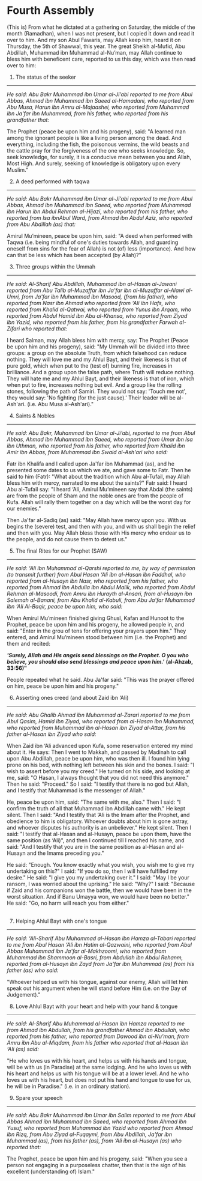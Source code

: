 Fourth Assembly
===============

(This is) From what he dictated at a gathering on Saturday, the middle
of the month (Ramadhan), when I was not present, but I copied it down
and read it over to him. And my son Abul Fawaris, may Allah keep him,
heard it on Thursday, the 5th of Shawwal, this year. The great Sheikh
al-Mufid, Abu Abdillah, Muhammad ibn Muhammad al-Nu’man, may Allah
continue to bless him with beneficent care, reported to us this day,
which was then read over to him:

1. The status of the seeker
---------------------------

*He said: Abu Bakr Muhammad ibn Umar al-Ji’abi reported to me from Abul
Abbas, Ahmad ibn Muhammad ibn Saeed al-Hamadani, who reported from Abu
Musa, Harun ibn Amru al-Majaashei, who reported from Muhammad ibn Ja'far
ibn Muhammad, from his father, who reported from his grandfather that:*

The Prophet (peace be upon him and his progeny), said: "A learned man
among the ignorant people is like a living person among the dead. And
everything, including the fish, the poisonous vermins, the wild beasts
and the cattle pray for the forgiveness of the one who seeks knowledge.
So, seek knowledge, for surely, it is a conducive mean between you and
Allah, Most High. And surely, seeking of knowledge is obligatory upon
every Muslim."

2. A deed performed with taqwa
------------------------------

*He said: Abu Bakr Muhammad ibn Umar al-Ji’abi reported to me from Abul
Abbas, Ahmad ibn Muhammad ibn Saeed, who reported from Muhammad ibn
Harun ibn Abdul Rehman al-Hijazi, who reported from his father, who
reported from Isa ibnAbul Ward, from Ahmad ibn Abdul Aziz, who reported
from Abu Abdillah (as) that:*

Amirul Mu’mineen, peace be upon him, said: "A deed when performed with
Taqwa (i.e. being mindful of one's duties towards Allah, and guarding
oneself from sins for the fear of Allah) is not (of) less (importance).
And how can that be less which has been accepted (by Allah)?"

3. Three groups within the Ummah
--------------------------------

*He said: Al-Sharif Abu Abdillah, Muhammad ibn al-Hasan al-Jawani
reported from Abu Talib al-Muzaffar ibn Ja'far ibn al-Muzaffar al-Alawi
al-Umri, from Ja'far ibn Muhammad ibn Masood, (from his father), who
reported from Nasr ibn Ahmad who reported from ‘Ali ibn Hafs, who
reported from Khalid al-Qatwai, who reported from Yunus ibn Arqam, who
reported from Abdul Hamid ibn Abu al-Khansa, who reported from Ziyad ibn
Yazid, who reported from his father, from his grandfather Farwah
al-Zifari who reported that:*

I heard Salman, may Allah bless him with mercy, say: The Prophet (Peace
be upon him and his progeny), said: "My Ummah will be divided into three
groups: a group on the absolute Truth, from which falsehood can reduce
nothing. They will love me and my Ahlul Bayt, and their likeness is that
of pure gold, which when put to the (test of) burning fire, increases in
brilliance. And a group upon the false path, where Truth will reduce
nothing. They will hate me and my Ahlul Bayt, and their likeness is that
of iron, which when put to fire, increases nothing but evil. And a group
like the rolling stones, following the path of Samiri. They would not
say: 'Touch me not', they would say: 'No fighting (for the just cause).'
Their leader will be al-Ash'ari. (i.e. Abu Musa al-Ash'ari)."

4. Saints & Nobles
------------------

*He said: Abu Bakr, Muhammad ibn Umar al-Ji’abi, reported to me from
Abul Abbas, Ahmad ibn Muhammad ibn Saeed, who reported from Umar ibn Isa
ibn Uthman, who reported from his father, who reported from Khalid ibn
Amir ibn Abbas, from Muhammad ibn Swaid al-Ash'ari who said:*

Fatr ibn Khalifa and I called upon Ja'far ibn Muhammad (as), and he
presented some dates to us which we ate, and gave some to Fatr. Then he
said to him (Fatr): "What about the tradition which Abu al-Tufail, may
Allah bless him with mercy, narrated to me about the saints?" Fatr said:
I heard Abu al-Tufail say: "I heard ‘Ali, Amirul Mu’mineen say that
Abdal (the saints) are from the people of Sham and the noble ones are
from the people of Kufa. Allah will rally them together on a day which
will be the worst day for our enemies."

Then Ja'far al-Sadiq (as) said: "May Allah have mercy upon you. With us
begins the (severe) test, and then with you, and with us shall begin the
relief and then with you. May Allah bless those with His mercy who
endear us to the people, and do not cause them to detest us."

5. The final Rites for our Prophet (SAW)
----------------------------------------

*He said: ‘Ali ibn Muhammad al-Qarshi reported to me, by way of
permission (to transmit further) from Abul Hasan ‘Ali ibn al-Hasan ibn
Faddhal, who reported from al-Husayn ibn Nasr, who reported from his
father, who reported from Ahmad ibn Abdulla ibn Abdul Malik, who
reported from Abdul Rehman al-Masoodi, from Amru ibn Hurayth al-Ansari,
from al-Husayn ibn Salemah al-Banani, from Abu Khalid al-Kabuli, from
Abu Ja'far Muhammad ibn ‘Ali Al-Baqir, peace be upon him, who said:*

When Amirul Mu’mineen finished giving Ghusl, Kafan and Hunoot to the
Prophet, peace be upon him and his progeny, he allowed people in, and
said: "Enter in the grou of tens for offering your prayers upon him."
They entered, and Amirul Mu’mineen stood between him (i.e. the Prophet)
and them and recited:

***'Surely, Allah and His angels send blessings on the Prophet. O you
who believe, you should also send blessings and peace upon him.'***
**(al-Ahzab, 33:56)"**

People repeated what he said. Abu Ja'far said: "This was the prayer
offered on him, peace be upon him and his progeny."

6. Asserting ones creed (and about Zaid ibn ‘Ali)
-------------------------------------------------

*He said: Abu Ghalib Ahmad ibn Muhammad al-Zarari reported to me from
Abul Qasim, Hamid ibn Ziyad, who reported from al-Hasan ibn Muhammad,
who reported from Muhammad ibn al-Hasan ibn Ziyad al-Attar, from his
father al-Hasan ibn Ziyad who said:*

When Zaid ibn ‘Ali advanced upon Kufa, some reservation entered my mind
about it. He says: Then I went to Makkah, and passed by Madinah to call
upon Abu Abdillah, peace be upon him, who was then ill. I found him
lying prone on his bed, with nothing left between his skin and the
bones. I said: "I wish to assert before you my creed." He turned on his
side, and looking at me, said: "O Hasan, I always thought that you did
not need this anymore." Then he said: "Proceed." So I said: "I testify
that there is no god but Allah, and I testify that Muhammad is the
messenger of Allah."

He, peace be upon him, said: "The same with me, also." Then I said: "I
confirm the truth of all that Muhammad ibn Abdillah came with." He kept
silent. Then I said: "And I testify that ‘Ali is the Imam after the
Prophet, and obedience to him is obligatory. Whoever doubts about him is
gone astray, and whoever disputes his authority is an unbeliever." He
kept silent. Then I said: "I testify that al-Hasan and al-Husayn, peace
be upon them, have the same position (as ‘Ali)", and then I continued
till I reached his name, and said: "And I testify that you are in the
same position as al-Hasan and al-Husayn and the Imams preceding you."

He said: "Enough. You know exactly what you wish, you wish me to give my
undertaking on this?" I said: "If you do so, then I will have fulfilled
my desire." He said: "I give you my undertaking over it." I said: "May I
be your ransom, I was worried about the uprising." He said: "Why?" I
said: "Because if Zaid and his companions won the battle, then we would
have been in the worst situation. And if Banu Umayya won, we would have
been no better." He said: "Go, no harm will reach you from either."  
  

7. Helping Ahlul Bayt with one's tongue
---------------------------------------

*He said: ‘Ali-Sharif Abu Muhammad al-Hasan ibn Hamza al-Tabari reported
to me from Abul Hasan ‘Ali ibn Hatim al-Qazwaini, who reported from Abul
Abbas Muhammad ibn Ja'far al-Makhzoomi, who reported from Muhammad ibn
Shammoon al-Basri, from Abdullah ibn Abdul Rehanm, reported from
al-Husayn ibn Zayd from Ja'far ibn Muhammad (as) from his father (as)
who said:*

"Whoever helped us with his tongue, against our enemy, Allah will let
him speak out his argument when he will stand before Him (i.e. on the
Day of Judgement)."

8. Love Ahlul Bayt with your heart and help with your hand & tongue
-------------------------------------------------------------------

*He said: Al-Sharif Abu Muhammad al-Hasan ibn Hamza reported to me from
Ahmad ibn Abdullah, from his grandfather Ahmad ibn Abdullah, who
reported from his father, who reported from Dawood ibn al-Nu’man, from
Amru ibn Abu al-Miqdam, from his father who reported that al-Hasan ibn
‘Ali (as) said:*

"He who loves us with his heart, and helps us with his hands and tongue,
will be with us (in Paradise) at the same lodging. And he who loves us
with his heart and helps us with his tongue will be at a lower level.
And he who loves us with his heart, but does not put his hand and tongue
to use for us, he will be in Paradise." (i.e. in an ordinary station).

9. Spare your speech
--------------------

*He said: Abu Bakr Muhammad ibn Umar ibn Salim reported to me from Abul
Abbas Ahmad ibn Muhammad ibn Saeed, who reported from Ahmad ibn Yusuf,
who reported from Muhammad ibn Yazid who reported from Ahmad ibn Rizq,
from Abu Ziyad al-Fuqaymi, from Abu Abdillah, Ja'far ibn Muhammad (as),
from his father (as), from ‘Ali ibn al-Husayn (as) who reported that:*

The Prophet, peace be upon him and his progeny, said: "When you see a
person not engaging in a purposeless chatter, then that is the sign of
his excellent (understanding of) Islam."


